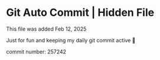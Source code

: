 # Git Auto Commit | Hidden File

This file was added Feb 12, 2025

Just for fun and keeping my daily git commit active 🤪

commit number: 257242
